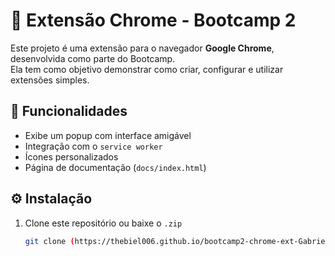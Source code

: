 # 🚀 Extensão Chrome - Bootcamp 2  

Este projeto é uma extensão para o navegador **Google Chrome**, desenvolvida como parte do Bootcamp.  
Ela tem como objetivo demonstrar como criar, configurar e utilizar extensões simples.  

## 📖 Funcionalidades  

- Exibe um popup com interface amigável  
- Integração com o `service worker`  
- Ícones personalizados  
- Página de documentação (`docs/index.html`)  

## ⚙️ Instalação  

1. Clone este repositório ou baixe o `.zip`  
   ```bash
   git clone (https://thebiel006.github.io/bootcamp2-chrome-ext-Gabriel-Henrique/)
